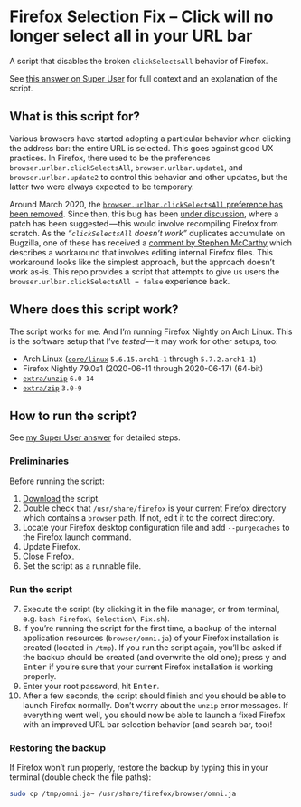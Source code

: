# Firefox Selection Fix – Click will no longer select all in your URL bar

A script that disables the broken `clickSelectsAll` behavior of Firefox.

See [this answer on Super User][super-user] for full context and an explanation of the script.

## What is this script for?

Various browsers have started adopting a particular behavior when clicking the address bar: the entire URL is selected.
This goes against good UX practices.
In Firefox, there used to be the preferences `browser.urlbar.clickSelectsAll`, `browser.urlbar.update1`, and `browser.urlbar.update2` to control this behavior and other updates, but the latter two were always expected to be temporary.

Around March 2020, the [`browser.urlbar.clickSelectsAll` preference has been removed][regression-bug].
Since then, this bug has been [under discussion][bug], where a patch has been suggested — this would involve recompiling Firefox from scratch.
As the _“`clickSelectsAll` doesn’t work”_ duplicates accumulate on Bugzilla, one of these has received a [comment by Stephen McCarthy][bugzilla-workaround] which describes a workaround that involves editing internal Firefox files.
This workaround looks like the simplest approach, but the approach doesn’t work as-is.
This repo provides a script that attempts to give us users the `browser.urlbar.clickSelectsAll = false` experience back.

## Where does this script work?

The script works for me.
And I’m running Firefox Nightly on Arch Linux.
This is the software setup that I’ve _tested_ — it may work for other setups, too:

* Arch Linux ([`core/linux`][linux] `5.6.15.arch1-1` through `5.7.2.arch1-1`)
* Firefox Nightly 79.0a1 (2020-06-11 through 2020-06-17) (64-bit)
* [`extra/unzip`][unzip] `6.0-14`
* [`extra/zip`][zip] `3.0-9`

## How to run the script?

See [my Super User answer][super-user] for detailed steps.

### Preliminaries

Before running the script:

1. [Download][sh] the script.
2. Double check that `/usr/share/firefox` is your current Firefox directory which contains a `browser` path. If not, edit it to the correct directory.
3. Locate your Firefox desktop configuration file and add `--purgecaches` to the Firefox launch command.
4. Update Firefox.
5. Close Firefox.
6. Set the script as a runnable file.

### Run the script

7. Execute the script (by clicking it in the file manager, or from terminal, e.g. `bash Firefox\ Selection\ Fix.sh`).
8. If you’re running the script for the first time, a backup of the internal application resources (`browser/omni.ja`) of your Firefox installation is created (located in `/tmp`). If you run the script again, you’ll be asked if the backup should be created (and overwrite the old one); press <kbd>y</kbd> and <kbd>Enter</kbd> if you’re sure that your current Firefox installation is working properly.
9. Enter your root password, hit <kbd>Enter</kbd>.
10. After a few seconds, the script should finish and you should be able to launch Firefox normally. Don’t worry about the `unzip` error messages. If everything went well, you should now be able to launch a fixed Firefox with an improved URL bar selection behavior (and search bar, too)!

### Restoring the backup

If Firefox won’t run properly, restore the backup by typing this in your terminal (double check the file paths):

```sh
sudo cp /tmp/omni.ja~ /usr/share/firefox/browser/omni.ja
```


  [super-user]: https://superuser.com/a/1559926/751213
  [regression-bug]: https://bugzilla.mozilla.org/show_bug.cgi?id=333714
  [bug]: https://bugzilla.mozilla.org/show_bug.cgi?id=1621570
  [bugzilla-workaround]: https://bugzilla.mozilla.org/show_bug.cgi?id=1643973#c6
  [sh]: https://raw.githubusercontent.com/SebastianSimon/firefox-selection-fix/master/Firefox%20Selection%20Fix.sh
  [linux]: https://www.archlinux.org/packages/core/x86_64/linux/
  [unzip]: https://www.archlinux.org/packages/extra/x86_64/unzip/
  [zip]: https://www.archlinux.org/packages/extra/x86_64/zip/
